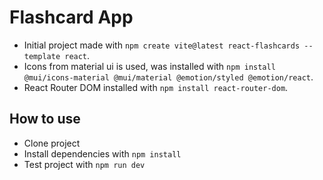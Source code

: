 # Flashcard App

- Initial project made with `npm create vite@latest react-flashcards --template react`.
- Icons from material ui is used, was installed with `npm install @mui/icons-material @mui/material @emotion/styled @emotion/react`.
- React Router DOM installed with `npm install react-router-dom`.

## How to use

- Clone project
- Install dependencies with `npm install`
- Test project with `npm run dev`
